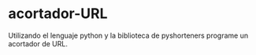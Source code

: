 # acortador-URL
Utilizando el lenguaje python  y la biblioteca de pyshorteners programe un acortador de URL.

